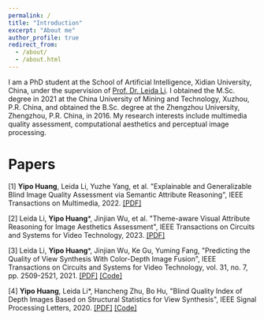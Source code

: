 ```yaml
---
permalink: /
title: "Introduction"
excerpt: "About me"
author_profile: true
redirect_from: 
  - /about/
  - /about.html
---
```


I am a PhD student at the School of Artificial Intelligence, Xidian University, China, under the supervision of [Prof. Dr. Leida Li](https://web.xidian.edu.cn/ldli/). I obtained the M.Sc. degree in 2021 at the China University of Mining and Technology, Xuzhou, P.R. China, and obtained the B.Sc. degree at the Zhengzhou University, Zhengzhou, P.R. China, in 2016. My research interests include multimedia quality assessment, computational aesthetics and perceptual image processing.

Papers
======
[1] **Yipo Huang**, Leida Li, Yuzhe Yang, et al. "Explainable and Generalizable Blind Image Quality Assessment via Semantic Attribute Reasoning", IEEE Transactions on Multimedia, 2022. [[PDF]](https://yipoh.github.io/files/TMM2022_SARQUE.pdf)

[2] Leida Li, **Yipo Huang***, Jinjian Wu, et al. "Theme-aware Visual Attribute Reasoning for Image Aesthetics Assessment", IEEE Transactions on Circuits and Systems for Video Technology, 2023. [[PDF]](https://yipoh.github.io/files/TCSVT2023_TAVAR.pdf)

[3] Leida Li, **Yipo Huang***, Jinjian Wu, Ke Gu, Yuming Fang, "Predicting the Quality of View Synthesis With Color-Depth Image Fusion", IEEE Transactions on Circuits and Systems for Video Technology, vol. 31, no. 7, pp. 2509-2521, 2021. [[PDF]](https://yipoh.github.io/files/TCSVT2021_CODIF.pdf) [[Code]](https://github.com/yipoh/CODIF)

[4] **Yipo Huang**, Leida Li*, Hancheng Zhu, Bo Hu, "Blind Quality Index of Depth Images Based on Structural Statistics for View Synthesis", IEEE Signal Processing Letters, 2020. [[PDF]](https://yipoh.github.io/files/SPL2020_DSS.pdf) [[Code]](https://github.com/yipoh/DSS)

